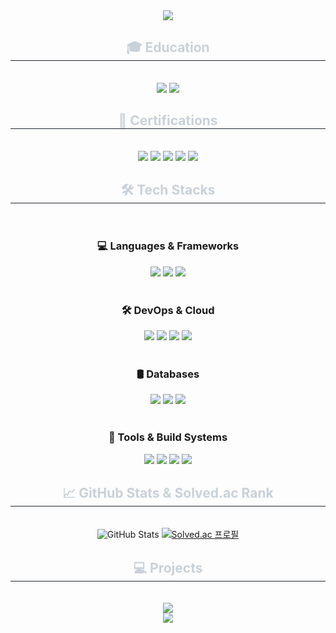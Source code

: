 
<div align= "center">
    <img src="https://capsule-render.vercel.app/api?type=waving&color=gradient&height=240&text=Gyung%20Heon's&animation=fadeIn&fontColor=ffffff&fontSize=70" />
</div>

<div align= "center">
    <h2 style="border-bottom: 1px solid #21262d; color: #c9d1d9;"> 🎓 Education </h2> <br> 
    <div style="margin: 0 auto; text-align: center;" align= "center"> 
        <img src="https://img.shields.io/badge/조선대학교(정보통신공학과)-3693F3?style=for-the-badge">
        <img src="https://img.shields.io/badge/NHN_Academy(6기)-00A95C?style=for-the-badge&logo=Linode&logoColor=white">
    </div>
</div>

<div align= "center">
    <h2 style="border-bottom: 1px solid #21262d; color: #c9d1d9;"> 💼 Certifications </h2> <br> 
    <div style="margin: 0 auto; text-align: center;" align= "center"> 
        <img src="https://img.shields.io/badge/정보보안기사-232F3E?style=for-the-badge">
        <img src="https://img.shields.io/badge/정보처리기사-232F3E?style=for-the-badge">
        <img src="https://img.shields.io/badge/네트워크관리사_2급-232F3E?style=for-the-badge">
        <img src="https://img.shields.io/badge/컴퓨터활용능력_1급-232F3E?style=for-the-badge">
        <img src="https://img.shields.io/badge/워드프로세서-232F3E?style=for-the-badge">
    </div>
</div>

<div align="center">
    <h2 style="border-bottom: 1px solid #21262d; color: #c9d1d9;"> 🛠️ Tech Stacks </h2> <br>
</div>

<!-- 💻 Languages & Frameworks -->
<div align="center">
    <h3>💻 Languages & Frameworks</h3>
    <img src="https://img.shields.io/badge/Python-3776AB?style=for-the-badge&logo=python&logoColor=white">
    <img src="https://img.shields.io/badge/Java-ED8B00?style=for-the-badge&logo=openjdk&logoColor=white">
    <img src="https://img.shields.io/badge/Spring_Boot-6DB33F?style=for-the-badge&logo=springboot&logoColor=white">
</div>
<br>

<!-- 🛠️ DevOps & Cloud -->
<div align="center">
    <h3>🛠️ DevOps & Cloud</h3>
    <img src="https://img.shields.io/badge/On_Premise-555555?style=for-the-badge&logo=serverfault&logoColor=white">
    <img src="https://img.shields.io/badge/NHN_Cloud-00A95C?style=for-the-badge&logo=cloudflare&logoColor=white">
    <img src="https://img.shields.io/badge/Docker-2496ED?style=for-the-badge&logo=docker&logoColor=white">
    <img src="https://img.shields.io/badge/GitHub_Actions-2088FF?style=for-the-badge&logo=githubactions&logoColor=white">
</div>
<br>

<!-- 🛢️ Databases -->
<div align="center">
    <h3>🛢️ Databases</h3>
    <img src="https://img.shields.io/badge/MySQL-005C84?style=for-the-badge&logo=mysql&logoColor=white">
    <img src="https://img.shields.io/badge/Redis-DC382D?style=for-the-badge&logo=redis&logoColor=white">
    <img src="https://img.shields.io/badge/Elasticsearch-005571?style=for-the-badge&logo=elasticsearch&logoColor=white">
</div>
<br>

<!-- 🧰 Tools & Build Systems -->
<div align="center">
    <h3>🧰 Tools & Build Systems</h3>
    <img src="https://img.shields.io/badge/GitHub-181717?style=for-the-badge&logo=github&logoColor=white">
    <img src="https://img.shields.io/badge/Postman-FF6C37?style=for-the-badge&logo=postman&logoColor=white">
    <img src="https://img.shields.io/badge/IntelliJ_IDEA-000000?style=for-the-badge&logo=intellijidea&logoColor=white">
    <img src="https://img.shields.io/badge/Apache_Maven-C71A36?style=for-the-badge&logo=apachemaven&logoColor=white">
</div>


<div align= "center">
    <h2 style="border-bottom: 1px solid #21262d; color: #c9d1d9;"> 📈 GitHub Stats & Solved.ac Rank </h2> <br> 
    <div style="margin: 0 auto; text-align: center;" align= "center"> 
        <img src="https://github-readme-stats.vercel.app/api?username=dlrudgjs104&show_icons=true&theme=github_dark" alt="GitHub Stats" />
        <a href="https://solved.ac/dlrudgjs104">
            <img src="http://mazassumnida.wtf/api/v2/generate_badge?boj=dlrudgjs104" alt="Solved.ac 프로필" />
        </a>
    </div>
</div>

<div align= "center">
    <h2 style="border-bottom: 1px solid #21262d; color: #c9d1d9;"> 💻 Projects </h2> <br> 
    <div style="margin: 0 auto; text-align: center;" align="center"> 
        <div>
            <a href="https://github.com/nhnacademy-be6-5ritang">
                <img src="https://img.shields.io/badge/온라인 서점 프로젝트 Repository-181717?style=for-the-badge&logo=GitHub&logoColor=white">
            </a>
            </div>
            <div>
            <a href="https://github.com/eventor-site">
                <img src="https://img.shields.io/badge/이벤터 프로젝트 Repository-181717?style=for-the-badge&logo=GitHub&logoColor=white">
            </a>
         </div>
    </div>
</div>

